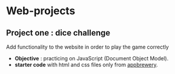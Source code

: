 # Web-projects


## Project one : dice challenge 
  Add functionality to the website in order to play the game correctly 
  - **Objective** : practicing on JavaScript (Document Object Model).
  - **starter code** with html and css files only from [appbrewery](https://drive.google.com/uc?export=download&id=1jVeyfctlACds5zBKiSquVBrCxfg4y68v).
